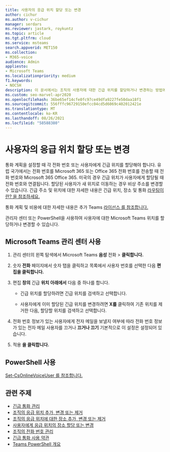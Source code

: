 ```yaml
---
title: 사용자의 응급 위치 할당 또는 변경
author: cichur
ms.author: v-cichur
manager: serdars
ms.reviewer: jastark, roykuntz
ms.topic: article
ms.tgt.pltfrm: cloud
ms.service: msteams
search.appverid: MET150
ms.collection:
- M365-voice
audience: Admin
appliesto:
- Microsoft Teams
ms.localizationpriority: medium
f1.keywords:
- NOCSH
description: 이 문서에서는 조직의 사용자에 대한 긴급 위치를 할당하거나 변경하는 방법에 대해 알아보고 있습니다.
ms.custom: seo-marvel-apr2020
ms.openlocfilehash: 36be65ef14cfe0fc97ce49dfa9227fe50daa18f1
ms.sourcegitcommit: 556fffc96729150efcc04cd5d6069c402012421e
ms.translationtype: MT
ms.contentlocale: ko-KR
ms.lasthandoff: 08/26/2021
ms.locfileid: "58588380"
---
```

# <a name="assign-or-change-an-emergency-location-for-a-user"></a>사용자의 응급 위치 할당 또는 변경

통화 계획을 설정할 때 각 전화 번호 또는 사용자에게 긴급 위치를 할당해야 합니다. 유럽 국가에서는 전화 번호를 Microsoft 365 또는 Office 365 전화 번호를 전송할 때 전화 번호와 Microsoft 365 Office 365. 미국의 경우 긴급 위치가 사용자에게 할당될 때 전화 번호와 연결됩니다. 할당된 사용자가 새 위치로 이동하는 경우 비상 주소를 변경할 수 있습니다. 긴급 주소 및 위치에 대한 자세한 내용은 긴급 위치, 장소 및 통화 [라우팅이란? 을 참조하세요.](./what-are-emergency-locations-addresses-and-call-routing.md)
  
통화 계획 및 비용에 대한 자세한 내용은 추가 Teams [라이선스 를 참조합니다.](./teams-add-on-licensing/microsoft-teams-add-on-licensing.md)
  
관리자 센터 또는 PowerShell을 사용하여 사용자에 대한 Microsoft Teams 위치를 할당하거나 변경할 수 있습니다.

## <a name="using-the-microsoft-teams-admin-center"></a>Microsoft Teams 관리 센터 사용

1. 관리 센터의 왼쪽 탐색에서 Microsoft Teams **음성** 전화  >  **클릭합니다.**

2. 숫자 **전화** 페이지에서 숫자 탭을  클릭하고 목록에서 사용자 번호를 선택한 다음 **편집을 클릭합니다.**

3. 편집 **창의** 긴급 **위치 아래에서** 다음 중 하나를 합니다.

   - 긴급 위치를 할당하려면 긴급 위치를 검색하고 선택합니다.

   - 사용자에게 이미 할당된 긴급 위치를 변경하려면 **X를** 클릭하여 기존 위치를 제거한 다음, 할당할 위치를 검색하고 선택합니다.

4. 전화 번호 정보가 있는 사용자에게 전자 메일을 보낼지 여부에 따라 전화 번호 정보가 있는 전자 메일 사용자를 끄거나 **끄거나 끄기** 기본적으로 이 설정은 설정되어 있습니다.

5. 적용 **을 클릭합니다.**

## <a name="using-powershell"></a>PowerShell 사용

[Set-CsOnlineVoiceUser 를 참조합니다.](/powershell/module/skype/set-csonlinevoiceuser) 

    
## <a name="related-topics"></a>관련 주제

- [긴급 통화 관리](what-are-emergency-locations-addresses-and-call-routing.md)
- [조직의 응급 위치 추가, 변경 또는 제거](add-change-remove-emergency-location-organization.md)
- [조직의 응급 위치에 대한 장소 추가, 변경 또는 제거](add-change-remove-emergency-place-organization.md)
- [사용자에게 응급 위치의 장소 할당 또는 변경](assign-change-emergency-place-user.md)
- [조직의 전화 번호 관리](/microsoftteams/manage-phone-numbers-for-your-organization)
- [긴급 통화 사용 약관](./emergency-calling-terms-and-conditions.md)
- [Teams PowerShell 개요](teams-powershell-overview.md)